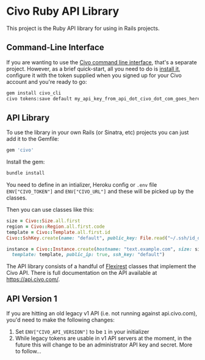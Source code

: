 # Civo Ruby API Library

This project is the Ruby API library for using in Rails projects.

## Command-Line Interface

If you are wanting to use the [Civo command line interface](https://github.com/civo/cli), that's a separate project. However, as a brief quick-start, all you need to do is [install it](http://rubygems.org/gems/civo_cli), configure it with the token supplied when you signed up for your Civo account and you're ready to go:

```sh
gem install civo_cli
civo tokens:save default my_api_key_from_api_dot_civo_dot_com_goes_here
```

## API Library

To use the library in your own Rails (or Sinatra, etc) projects you can just add it to the Gemfile:

```ruby
gem 'civo'
```

Install the gem:

```sh
bundle install
```

You need to define in an intializer, Heroku config or `.env` file `ENV["CIVO_TOKEN"]` and `ENV["CIVO_URL"]` and these will be picked up by the classes.

Then you can use classes like this:

```ruby
size = Civo::Size.all.first
region = Civo::Region.all.first.code
template = Civo::Template.all.first.id
Civo::SshKey.create(name: "default", public_key: File.read("~/.ssh/id_dsa.pub"))

instance = Civo::Instance.create(hostname: "text.example.com", size: size, region: region,
  template: template, public_ip: true, ssh_key: "default")
```

The API library consists of a handful of [Flexirest](https://github.com/andyjeffries/flexirest) classes that implement the Civo API. There is full documentation on the API available at https://api.civo.com/.

## API Version 1

If you are hitting an old legacy v1 API (i.e. not running against api.civo.com), you'd need to make the following changes:

1. Set `ENV["CIVO_API_VERSION"]` to be `1` in your initializer
2. While legacy tokens are usable in v1 API servers at the moment, in the future this will change to be an administrator API key and secret.  More to follow...
